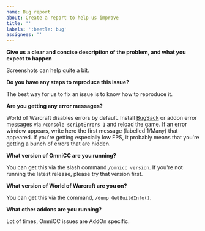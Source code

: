 ```yaml
---
name: Bug report
about: Create a report to help us improve
title: ''
labels: ':beetle: bug'
assignees: ''
---
```


**Give us a clear and concise description of the problem, and what you expect to happen**

Screenshots can help quite a bit.

**Do you have any steps to reproduce this issue?**

The best way for us to fix an issue is to know how to reproduce it.

**Are you getting any error messages?**

World of Warcraft disables errors by default. Install [BugSack](https://www.curseforge.com/wow/addons/bugsack) or addon error messages via `/console scriptErrors 1` and reload the game. If an error window appears, write here the first message (labelled 1/Many) that appeared. If you're getting especially low FPS, it probably means that you're getting a bunch of errors that are hidden.

**What version of OmniCC are you running?**

You can get this via the slash command `/omnicc version`. If you're not running the latest release, please try that version first.

**What version of World of Warcraft are you on?**

You can get this via the command, `/dump GetBuildInfo()`.

**What other addons are you running?**

Lot of times, OmniCC issues are AddOn specific.
